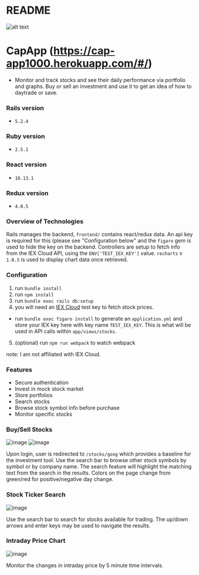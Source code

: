 # README

![alt text][logo]

[logo]: https://github.com/dacrawford89/CapApp/blob/master/app/assets/images/logo.png "Cap App"

# CapApp (https://cap-app1000.herokuapp.com/#/)
- Monitor and track stocks and see their daily performance via portfolio and graphs. Buy or sell an investment and use it to get an idea of how to daytrade or save.

### Rails version
- `5.2.4`
### Ruby version
- `2.5.1`
### React version
- `16.13.1`
### Redux version
- `4.0.5`

### Overview of Technologies
Rails manages the backend, `frontend/` contains react/redux data. An api key is required for this (please see "Configuration below" and the `figaro` gem is used to hide the key on the backend. Controllers are setup to fetch info from the IEX Cloud API, using the `ENV['TEST_IEX_KEY']` value. `recharts` v `1.8.5` is used to display chart data once retrieved.

### Configuration
1. run `bundle install`
2. run `npm install`
3. run `bundle exec rails db:setup`
4. you will need an [IEX Cloud](https://iexcloud.io/cloud-login#/register/) test key to fetch stock prices.
  - run `bundle exec figaro install` to generate an `application.yml` and store your IEX key here with key name `TEST_IEX_KEY`. This is what will be used in API calls within `app/views/stocks`.
5. (optional) run `npm run webpack` to watch webpack

note: I am not affiliated with IEX Cloud.

### Features
- Secure authentication
- Invest in mock stock market
- Store portfolios
- Search stocks
- Browse stock symbol info before purchase
- Monitor specific stocks

### Buy/Sell Stocks
![image](https://user-images.githubusercontent.com/59629330/84517820-c7ca7a80-ac9d-11ea-83ca-8e4aa7c1bc25.png)
![image](https://user-images.githubusercontent.com/59629330/84518379-a1590f00-ac9e-11ea-9968-4e0de4335846.png)

Upon login, user is redirected to `/stocks/goog` which provides a baseline for the investment tool. Use the search bar to browse other stock symbols by symbol or by company name. The search feature will highlight the matching text from the search in the results. Colors on the page change from green/red for positive/negative day change.

### Stock Ticker Search
![image](https://user-images.githubusercontent.com/59629330/84517881-dd3fa480-ac9d-11ea-8ca2-5ead4dcce696.png)

Use the search bar to search for stocks available for trading. The up/down arrows and enter keys may be used to navigate the results.

### Intraday Price Chart
![image](https://user-images.githubusercontent.com/59629330/84517857-d4e76980-ac9d-11ea-8867-bd89f088ef03.png)

Monitor the changes in intraday price by 5 minute time intervals.


